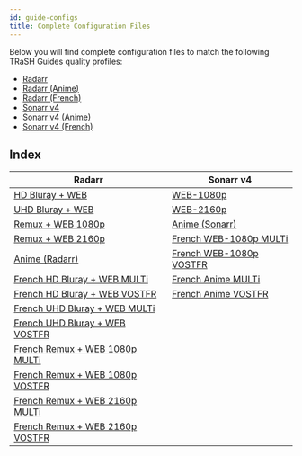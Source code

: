 ```yaml
---
id: guide-configs
title: Complete Configuration Files
---
```


Below you will find complete configuration files to match the following TRaSH Guides quality profiles:

- [Radarr][radarr-profiles-trash]
- [Radarr (Anime)][radarr-anime-profiles-trash]
- [Radarr (French)][radarr-french-profiles-trash]
- [Sonarr v4][sonarr-v4-profiles-trash]
- [Sonarr v4 (Anime)][sonarr-v4-anime-profiles-trash]
- [Sonarr v4 (French)][sonarr-v4-french-profiles-trash]

[radarr-profiles-trash]: https://trash-guides.info/Radarr/radarr-setup-quality-profiles/
[radarr-anime-profiles-trash]: https://trash-guides.info/Radarr/radarr-setup-quality-profiles-anime/
[radarr-french-profiles-trash]: https://trash-guides.info/Radarr/radarr-setup-quality-profiles-french-en/
[sonarr-v4-profiles-trash]: https://trash-guides.info/Sonarr/sonarr-setup-quality-profiles/
[sonarr-v4-anime-profiles-trash]: https://trash-guides.info/Sonarr/sonarr-setup-quality-profiles-anime/
[sonarr-v4-french-profiles-trash]: https://trash-guides.info/Sonarr/sonarr-setup-quality-profiles-french-en/

## Index

| Radarr                                                                  | Sonarr v4                                                    |
| ----------------------------------------------------------------------- | ------------------------------------------------------------ |
| [HD Bluray + WEB][hd-bluray-web-config]                                 | [WEB-1080p][web-1080p-v4-config]                             |
| [UHD Bluray + WEB][uhd-bluray-web-config]                               | [WEB-2160p][web-2160p-v4-config]                             |
| [Remux + WEB 1080p][remux-web-1080p-config]                             | [Anime (Sonarr)][anime-sonarr-v4-config]                     |
| [Remux + WEB 2160p][remux-web-2160p-config]                             | [French WEB-1080p MULTi][french-web-1080p-multi-v4-config]   |
| [Anime (Radarr)][anime-radarr-config]                                   | [French WEB-1080p VOSTFR][french-web-1080p-vostfr-v4-config] |
| [French HD Bluray + WEB MULTi][french-hd-bluray-web-multi-config]       | [French Anime MULTi][french-anime-multi-v4-config]           |
| [French HD Bluray + WEB VOSTFR][french-hd-bluray-web-vostfr-config]     | [French Anime VOSTFR][french-anime-vostfr-v4-config]         |
| [French UHD Bluray + WEB MULTi][french-uhd-bluray-web-multi-config]     |                                                              |
| [French UHD Bluray + WEB VOSTFR][french-uhd-bluray-web-vostfr-config]   |                                                              |
| [French Remux + WEB 1080p MULTi][french-remux-web-1080p-multi-config]   |                                                              |
| [French Remux + WEB 1080p VOSTFR][french-remux-web-1080p-vostfr-config] |                                                              |
| [French Remux + WEB 2160p MULTi][french-remux-web-2160p-multi-config]   |                                                              |
| [French Remux + WEB 2160p VOSTFR][french-remux-web-2160p-vostfr-config] |                                                              |

[hd-bluray-web-config]: https://raw.githubusercontent.com/recyclarr/config-templates/master/radarr/hd-bluray-web.yml
[uhd-bluray-web-config]: https://raw.githubusercontent.com/recyclarr/config-templates/master/radarr/uhd-bluray-web.yml
[remux-web-1080p-config]: https://raw.githubusercontent.com/recyclarr/config-templates/master/radarr/remux-web-1080p.yml
[remux-web-2160p-config]: https://raw.githubusercontent.com/recyclarr/config-templates/master/radarr/remux-web-2160p.yml
[anime-radarr-config]: https://raw.githubusercontent.com/recyclarr/config-templates/master/radarr/anime-radarr.yml
[french-hd-bluray-web-multi-config]: https://raw.githubusercontent.com/recyclarr/config-templates/master/radarr/french-hd-bluray-web-multi.yml
[french-hd-bluray-web-vostfr-config]: https://raw.githubusercontent.com/recyclarr/config-templates/master/radarr/french-hd-bluray-web-vostfr.yml
[french-uhd-bluray-web-multi-config]: https://raw.githubusercontent.com/recyclarr/config-templates/master/radarr/french-uhd-bluray-web-multi.yml
[french-uhd-bluray-web-vostfr-config]: https://raw.githubusercontent.com/recyclarr/config-templates/master/radarr/french-uhd-bluray-web-vostfr.yml
[french-remux-web-1080p-multi-config]: https://raw.githubusercontent.com/recyclarr/config-templates/master/radarr/french-remux-web-1080p-multi.yml
[french-remux-web-1080p-vostfr-config]: https://raw.githubusercontent.com/recyclarr/config-templates/master/radarr/french-remux-web-1080p-vostfr.yml
[french-remux-web-2160p-multi-config]: https://raw.githubusercontent.com/recyclarr/config-templates/master/radarr/french-remux-web-2160p-multi.yml
[french-remux-web-2160p-vostfr-config]: https://raw.githubusercontent.com/recyclarr/config-templates/master/radarr/french-remux-web-2160p-vostfr.yml
[web-1080p-v4-config]: https://raw.githubusercontent.com/recyclarr/config-templates/master/sonarr/web-1080p-v4.yml
[web-2160p-v4-config]: https://raw.githubusercontent.com/recyclarr/config-templates/master/sonarr/web-2160p-v4.yml
[anime-sonarr-v4-config]: https://raw.githubusercontent.com/recyclarr/config-templates/master/sonarr/anime-sonarr-v4.yml
[french-web-1080p-multi-v4-config]: https://raw.githubusercontent.com/recyclarr/config-templates/master/sonarr/french-web-1080p-multi-v4.yml
[french-web-1080p-vostfr-v4-config]: https://raw.githubusercontent.com/recyclarr/config-templates/master/sonarr/french-web-1080p-vostfr-v4.yml
[french-anime-multi-v4-config]: https://raw.githubusercontent.com/recyclarr/config-templates/master/sonarr/french-anime-multi-v4.yml
[french-anime-vostfr-v4-config]: https://raw.githubusercontent.com/recyclarr/config-templates/master/sonarr/french-anime-vostfr-v4.yml
